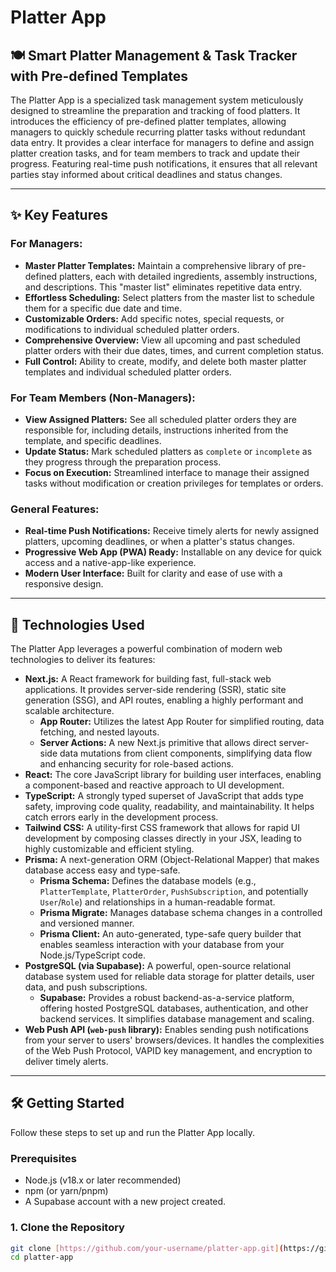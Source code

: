 # Platter App

## 🍽️ Smart Platter Management & Task Tracker with Pre-defined Templates

The Platter App is a specialized task management system meticulously designed to streamline the preparation and tracking of food platters. It introduces the efficiency of pre-defined platter templates, allowing managers to quickly schedule recurring platter tasks without redundant data entry. It provides a clear interface for managers to define and assign platter creation tasks, and for team members to track and update their progress. Featuring real-time push notifications, it ensures that all relevant parties stay informed about critical deadlines and status changes.

---

## ✨ Key Features

### For Managers:

- **Master Platter Templates:** Maintain a comprehensive library of pre-defined platters, each with detailed ingredients, assembly instructions, and descriptions. This "master list" eliminates repetitive data entry.
- **Effortless Scheduling:** Select platters from the master list to schedule them for a specific due date and time.
- **Customizable Orders:** Add specific notes, special requests, or modifications to individual scheduled platter orders.
- **Comprehensive Overview:** View all upcoming and past scheduled platter orders with their due dates, times, and current completion status.
- **Full Control:** Ability to create, modify, and delete both master platter templates and individual scheduled platter orders.

### For Team Members (Non-Managers):

- **View Assigned Platters:** See all scheduled platter orders they are responsible for, including details, instructions inherited from the template, and specific deadlines.
- **Update Status:** Mark scheduled platters as `complete` or `incomplete` as they progress through the preparation process.
- **Focus on Execution:** Streamlined interface to manage their assigned tasks without modification or creation privileges for templates or orders.

### General Features:

- **Real-time Push Notifications:** Receive timely alerts for newly assigned platters, upcoming deadlines, or when a platter's status changes.
- **Progressive Web App (PWA) Ready:** Installable on any device for quick access and a native-app-like experience.
- **Modern User Interface:** Built for clarity and ease of use with a responsive design.

---

## 🚀 Technologies Used

The Platter App leverages a powerful combination of modern web technologies to deliver its features:

- **Next.js:** A React framework for building fast, full-stack web applications. It provides server-side rendering (SSR), static site generation (SSG), and API routes, enabling a highly performant and scalable architecture.
  - **App Router:** Utilizes the latest App Router for simplified routing, data fetching, and nested layouts.
  - **Server Actions:** A new Next.js primitive that allows direct server-side data mutations from client components, simplifying data flow and enhancing security for role-based actions.
- **React:** The core JavaScript library for building user interfaces, enabling a component-based and reactive approach to UI development.
- **TypeScript:** A strongly typed superset of JavaScript that adds type safety, improving code quality, readability, and maintainability. It helps catch errors early in the development process.
- **Tailwind CSS:** A utility-first CSS framework that allows for rapid UI development by composing classes directly in your JSX, leading to highly customizable and efficient styling.
- **Prisma:** A next-generation ORM (Object-Relational Mapper) that makes database access easy and type-safe.
  - **Prisma Schema:** Defines the database models (e.g., `PlatterTemplate`, `PlatterOrder`, `PushSubscription`, and potentially `User`/`Role`) and relationships in a human-readable format.
  - **Prisma Migrate:** Manages database schema changes in a controlled and versioned manner.
  - **Prisma Client:** An auto-generated, type-safe query builder that enables seamless interaction with your database from your Node.js/TypeScript code.
- **PostgreSQL (via Supabase):** A powerful, open-source relational database system used for reliable data storage for platter details, user data, and push subscriptions.
  - **Supabase:** Provides a robust backend-as-a-service platform, offering hosted PostgreSQL databases, authentication, and other backend services. It simplifies database management and scaling.
- **Web Push API (`web-push` library):** Enables sending push notifications from your server to users' browsers/devices. It handles the complexities of the Web Push Protocol, VAPID key management, and encryption to deliver timely alerts.

---

## 🛠️ Getting Started

Follow these steps to set up and run the Platter App locally.

### Prerequisites

- Node.js (v18.x or later recommended)
- npm (or yarn/pnpm)
- A Supabase account with a new project created.

### 1. Clone the Repository

```bash
git clone [https://github.com/your-username/platter-app.git](https://github.com/your-username/platter-app.git) # Replace with your repo URL
cd platter-app
```
